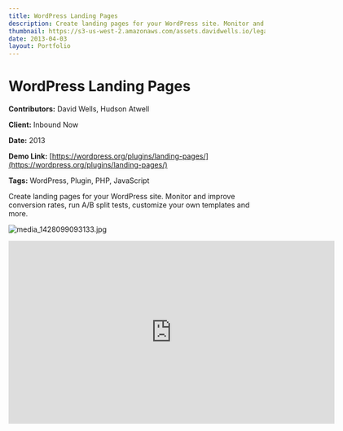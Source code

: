 ```yaml
---
title: WordPress Landing Pages
description: Create landing pages for your WordPress site. Monitor and improve conversion rates, & run A/B split tests.
thumbnail: https://s3-us-west-2.amazonaws.com/assets.davidwells.io/legacy/2015/04/1428099274_media_1428099093133.jpg
date: 2013-04-03
layout: Portfolio
---
```


# WordPress Landing Pages

**Contributors:** David Wells, Hudson Atwell

**Client:** Inbound Now

**Date:** 2013

**Demo Link:** [https://wordpress.org/plugins/landing-pages/](https://wordpress.org/plugins/landing-pages/)

**Tags:** WordPress, Plugin, PHP, JavaScript

Create landing pages for your WordPress site. Monitor and improve conversion rates, run A/B split tests, customize your own templates and more.

![](https://s3-us-west-2.amazonaws.com/assets.davidwells.io/work/inbound-now-landing-pages-media_1428099093133.jpg "media_1428099093133.jpg")

<iframe width="640" height="360" src="https://www.youtube.com/embed/flEd0sRTFUo?feature=oembed" frameborder="0" allowfullscreen=""></iframe>
